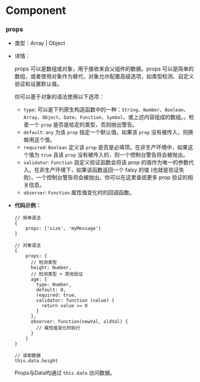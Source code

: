 # Component

### props

* 类型：Array<string> | Object
* 详情：
  
  props 可以是数组或对象，用于接收来自父组件的数据。props 可以是简单的数组，或者使用对象作为替代，对象允许配置高级选项，如类型检测、自定义验证和设置默认值。
  
  你可以基于对象的语法使用以下选项：
  
  * `type`: 可以是下列原生构造函数中的一种：`String`、`Number`、`Boolean`、`Array`、`Object`、`Date`、`Function`、`Symbol`、或上述内容组成的数组。。检查一个 `prop` 是否是给定的类型，否则抛出警告。
  * `default`: `any` 为该 `prop` 指定一个默认值。如果该 `prop` 没有被传入，则换做用这个值。
  * `required`: `Boolean` 定义该 `prop` 是否是必填项。在非生产环境中，如果这个值为 `true` 且该 `prop` 没有被传入的，则一个控制台警告将会被抛出。
  * `validator`: `Function` 自定义验证函数会将该 prop 的值作为唯一的参数代入。在非生产环境下，如果该函数返回一个 falsy 的值 (也就是验证失败)，一个控制台警告将会被抛出。你可以在这里查阅更多 prop 验证的相关信息。
  * `observer`: `Function` 属性值变化时的回调函数。

* **代码示例：**

  ```
  // 简单语法
  {
      props: ['size', 'myMessage']
  }

  // 对象语法
  {
      props: {
        // 检测类型
        height: Number,
        // 检测类型 + 其他验证
        age: {
          type: Number,
          default: 0,
          required: true,
          validator: function (value) {
            return value >= 0
          }
        },
        observer: function(newVal, oldVal) {
          // 属性值变化时执行
        }
      }
  }
  
  // 读取数据
  this.data.height
  ```
  
  Props与Data均通过 `this.data` 访问数据。